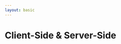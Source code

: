 ```yaml
---
layout: basic
---
```


# Client-Side & Server-Side

<div class="w-full flex justify-center -mt-20">
  <ClientSideAndServerSideSvg class="w-[90%]" />
</div>

<!-- dummy only to force the click count on this slide manually -->
<div v-click="7" />

<!--
Backend: many languages possible, depends on the Interpreter on the Server.
-->
